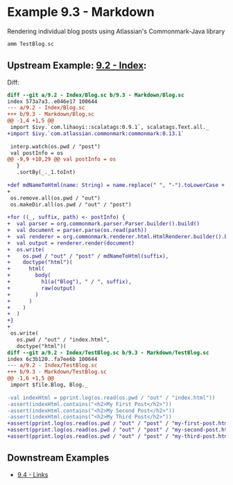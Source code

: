 # Example 9.3 - Markdown
Rendering individual blog posts using Atlassian's Commonmark-Java library

```bash
amm TestBlog.sc
```

## Upstream Example: [9.2 - Index](https://github.com/handsonscala/handsonscala/tree/v1/examples/9.2%20-%20Index):
Diff:
```diff
diff --git a/9.2 - Index/Blog.sc b/9.3 - Markdown/Blog.sc
index 573a7a3..e046e17 100644
--- a/9.2 - Index/Blog.sc	
+++ b/9.3 - Markdown/Blog.sc	
@@ -1,4 +1,5 @@
 import $ivy.`com.lihaoyi::scalatags:0.9.1`, scalatags.Text.all._
+import $ivy.`com.atlassian.commonmark:commonmark:0.13.1`
 
 interp.watch(os.pwd / "post")
 val postInfo = os
@@ -9,9 +10,29 @@ val postInfo = os
   }
   .sortBy(_._1.toInt)
 
+def mdNameToHtml(name: String) = name.replace(" ", "-").toLowerCase + ".html"
+
 os.remove.all(os.pwd / "out")
 os.makeDir.all(os.pwd / "out" / "post")
 
+for ((_, suffix, path) <- postInfo) {
+  val parser = org.commonmark.parser.Parser.builder().build()
+  val document = parser.parse(os.read(path))
+  val renderer = org.commonmark.renderer.html.HtmlRenderer.builder().build()
+  val output = renderer.render(document)
+  os.write(
+    os.pwd / "out" / "post" / mdNameToHtml(suffix),
+    doctype("html")(
+      html(
+        body(
+          h1(a("Blog"), " / ", suffix),
+          raw(output)
+        )
+      )
+    )
+  )
+}
+
 os.write(
   os.pwd / "out" / "index.html",
   doctype("html")(
diff --git a/9.2 - Index/TestBlog.sc b/9.3 - Markdown/TestBlog.sc
index 6c3b120..fa7ee6b 100644
--- a/9.2 - Index/TestBlog.sc	
+++ b/9.3 - Markdown/TestBlog.sc	
@@ -1,6 +1,5 @@
 import $file.Blog, Blog._
 
-val indexHtml = pprint.log(os.read(os.pwd / "out" / "index.html"))
-assert(indexHtml.contains("<h2>My First Post</h2>"))
-assert(indexHtml.contains("<h2>My Second Post</h2>"))
-assert(indexHtml.contains("<h2>My Third Post</h2>"))
+assert(pprint.log(os.read(os.pwd / "out" / "post" / "my-first-post.html")).contains(" / My First Post</h1>"))
+assert(pprint.log(os.read(os.pwd / "out" / "post" / "my-second-post.html")).contains(" / My Second Post</h1>"))
+assert(pprint.log(os.read(os.pwd / "out" / "post" / "my-third-post.html")).contains(" / My Third Post</h1>"))
```
## Downstream Examples

- [9.4 - Links](https://github.com/handsonscala/handsonscala/tree/v1/examples/9.4%20-%20Links)